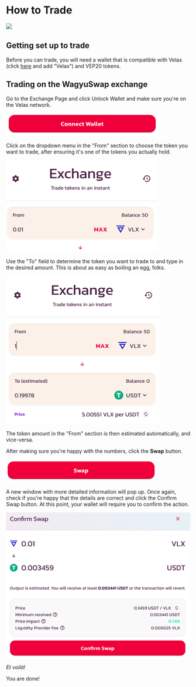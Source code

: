 # How to Trade

![](../../.gitbook/assets/docs-masthead-5-.png)

## Getting set up to trade

Before you can trade, you will need a wallet that is compatible with Velas \(click [here](https://tokenmagic.app/#/) and add "Velas"\) and VEP20 tokens.

## Trading on the WagyuSwap exchange

Go to the Exchange Page and click Unlock Wallet and make sure you're on the Velas network. 

![](../../.gitbook/assets/screenshot-2021-09-29-at-18.09.37.png)

Click on the dropdown menu in the "From" section to choose the token you want to trade, after ensuring it's one of the tokens you actually hold.

![](../../.gitbook/assets/screenshot-2021-09-29-at-18.13.50.png)

Use the "To" field to determine the token you want to trade to and type in the desired amount. This is about as easy as boiling an egg, folks.

![](../../.gitbook/assets/screenshot-2021-09-29-at-18.16.23.png)

The token amount in the "From" section is then estimated automatically, and vice-versa. 

After making sure you're happy with the numbers, click the **Swap** button. 

![](../../.gitbook/assets/screenshot-2021-09-29-at-18.19.20.png)

A new window with more detailed information will pop up. Once again, check if you're happy that the details are correct and click the Confirm Swap button. At this point, your wallet will require you to confirm the action.

![](../../.gitbook/assets/screenshot-2021-09-29-at-18.21.10.png)

_Et voilá!_ 

You are done!

